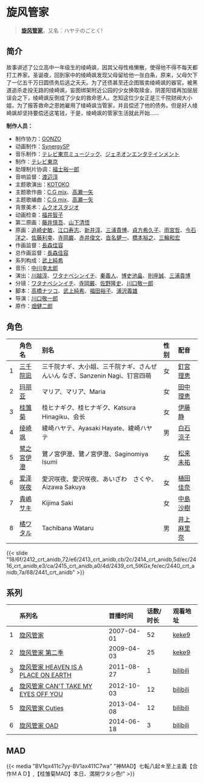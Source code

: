 # 旋风管家


> <u>**[旋风管家](https://bgm.tv/subject/808)**</u>，又名：ハヤテのごとく!

## 简介

故事讲述了公立高中一年级生的绫崎飒，因其父母性格懒散，使得他不得不每天都打工养家。圣诞夜，回到家中的绫崎飒发现父母留给他一张白条，原来，父母欠下了一亿五千万日圆债务后逃之夭夭。为了还债甚至还企图贩卖绫崎飒的器官。被黑道追杀走投无路的绫崎飒，妄图绑架附近公园的少女换取赎金，阴差阳错再加层层误会之下，绫崎飒反倒成了少女的救命恩人。怎知这位少女正是三千院财阀大小姐，为了报答救命之恩她雇用了绫崎飒当管家，并且偿还了他的债务。但是好人绫崎飒却坚持要偿还这笔钱，于是，绫崎飒的管家生活就此开始……

**制作人员：**
- 制作协力：[GONZO](https://bgm.tv/person/541)
- 动画制作：[SynergySP](https://bgm.tv/person/8475)
- 音乐制作：[テレビ東京ミュージック](https://bgm.tv/person/35)、[ジェネオンエンタテインメント](https://bgm.tv/person/1470)
- 制作：[テレビ東京](https://bgm.tv/person/188)
- 助理制片协调：[福士裕一郎](https://bgm.tv/person/30844)
- 音响监督：[渡辺淳](https://bgm.tv/person/169)
- 主题歌演出：[KOTOKO](https://bgm.tv/person/5733)
- 主题歌作曲：[C.G mix](https://bgm.tv/person/6406)、[高瀬一矢](https://bgm.tv/person/6402)
- 主题歌编曲：[C.G mix](https://bgm.tv/person/6406)、[高瀬一矢](https://bgm.tv/person/6402)
- 背景美术：[ムクオスタジオ](https://bgm.tv/person/63928)
- 动画检查：[福井智子](https://bgm.tv/person/55140)
- 第二原画：[藤井慎吾](https://bgm.tv/person/12489)、[山下清悟](https://bgm.tv/person/12148)
- 原画：[追崎史敏](https://bgm.tv/person/1165)、[江口寿志](https://bgm.tv/person/2090)、[新井淳](https://bgm.tv/person/12576)、[三浦貴博](https://bgm.tv/person/12920)、[貞方希久子](https://bgm.tv/person/3623)、[雨宮哲](https://bgm.tv/person/12578)、[今石洋之](https://bgm.tv/person/1755)、[佐藤利幸](https://bgm.tv/person/3205)、[寺岡巌](https://bgm.tv/person/11592)、[赤井俊文](https://bgm.tv/person/7825)、[沓名健一](https://bgm.tv/person/12149)、[橋本裕之](https://bgm.tv/person/13018)、[三輪和宏](https://bgm.tv/person/11562)
- 作画监督：[長森佳容](https://bgm.tv/person/1640)
- 总作画监督：[長森佳容](https://bgm.tv/person/1640)
- 系列构成：[武上純希](https://bgm.tv/person/294)
- 音乐：[中川幸太郎](https://bgm.tv/person/846)
- 演出：[川越淳](https://bgm.tv/person/216)、[ワタナベシンイチ](https://bgm.tv/person/112)、[秦義人](https://bgm.tv/person/22518)、[博史池畠](https://bgm.tv/person/13170)、[則座誠](https://bgm.tv/person/3121)、[三浦貴博](https://bgm.tv/person/12920)
- 分镜：[ワタナベシンイチ](https://bgm.tv/person/112)、[寺岡巌](https://bgm.tv/person/11592)、[佐野隆史](https://bgm.tv/person/1623)、[川口敬一郎](https://bgm.tv/person/3086)
- 脚本：[高橋ナツコ](https://bgm.tv/person/653)、[武上純希](https://bgm.tv/person/294)、[福田裕子](https://bgm.tv/person/3761)、[浦沢義雄](https://bgm.tv/person/325)
- 导演：[川口敬一郎](https://bgm.tv/person/3086)
- 原作：[畑健二郎](https://bgm.tv/person/3352)

## 角色

|     |   角色名   |   别名  | 性别 |  配音  |
|:--- |:------  |:----      |:---  |:--   |
| 1 | [三千院凪](https://bgm.tv/character/2412) | 三千院ナギ、大小姐、三千院ナギ、さんぜんいん なぎ、Sanzenin Nagi、钉宫四萌 | 女 | [釘宮理恵](https://bgm.tv/person/3936) |
| 2 | [玛丽亚](https://bgm.tv/character/2413) | マリア、マリア、Maria | 女 | [田中理恵](https://bgm.tv/person/3862) |
| 3 | [桂雏菊](https://bgm.tv/character/2414) | 桂ヒナギク、桂ヒナギク、Katsura Hinagiku、会长 | 女 | [伊藤静](https://bgm.tv/person/4272) |
| 4 | [绫崎飒](https://bgm.tv/character/2416) | 綾崎ハヤテ、Ayasaki Hayate、綾崎ハヤテ | 男 | [白石涼子](https://bgm.tv/person/4730) |
| 5 | [鹭之宮伊澄](https://bgm.tv/character/2415) | 鷺ノ宮伊澄、鷺ノ宮伊澄、Saginomiya Isumi | 女 | [松来未祐](https://bgm.tv/person/4353) |
| 6 | [爱泽咲夜](https://bgm.tv/character/2439) | 愛沢咲夜、愛沢咲夜、あいざわ　さくや、Aizawa Sakuya | 女 | [植田佳奈](https://bgm.tv/person/4263) |
| 7 | [貴嶋サキ](https://bgm.tv/character/2440) | Kijima Saki | 女 | [中島沙樹](https://bgm.tv/person/4500) |
| 8 | [橘ワタル](https://bgm.tv/character/2441) | Tachibana Wataru | 男 | [井上麻里奈](https://bgm.tv/person/4382) |

{{< slide "18/6f/2412_crt_anidb,72/e6/2413_crt_anidb,cb/2c/2414_crt_anidb,5d/ec/2416_crt_anidb,e3/ca/2415_crt_anidb,a0/4d/2439_crt_5tKGx,fe/ec/2440_crt_anidb,7a/68/2441_crt_anidb" >}}

## 系列

|     | 系列名                             | 首播时间       | 话数/时长 | 观看地址                                                     |
| :-- | :------------------------------ | :--------- | :---- | :------------------------------------------------------- |
| 1   |[旋风管家](https://bgm.tv/subject/808)| 2007-04-01 | 52    | [keke9](https://www.keke9.app/play/28639-4-251494.html)  |
| 2   |[旋风管家 第二季](https://bgm.tv/subject/1427)| 2009-04-03 | 25    | [keke9](https://www.keke9.app/play/28638-4-251469.html)  |
| 3   |[旋风管家 HEAVEN IS A PLACE ON EARTH](https://bgm.tv/subject/17792)| 2011-08-27 | 1     | [bilibili](https://www.bilibili.com/video/BV1kb411k79z)  |
| 4   |[旋风管家 CAN'T TAKE MY EYES OFF YOU](https://bgm.tv/subject/22562)| 2012-10-03 | 12    | [bilibili](https://www.bilibili.com/bangumi/play/ss4341) |
| 5   |[旋风管家 Cuties](https://bgm.tv/subject/58709)| 2013-04-08 | 12    | [bilibili](https://www.bilibili.com/bangumi/play/ss4435) |
| 6   |[旋风管家 OAD](https://bgm.tv/subject/99810)| 2014-06-18 | 3     | [bilibili](https://www.bilibili.com/video/BV1nx411U78N/) |


## MAD

{{< media  "BV1qx411c7yy-BV1ax411C7wa" 
"神MAD】七転八起☆至上主義【合作ＭＡＤ】,【桂雏菊MAD】本日、満開ワタシ色!"  >}}
